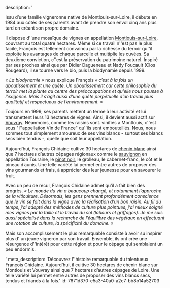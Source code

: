description: '<p>Issu d’une famille vigneronne native de Montlouis-sur-Loire, il débute en 1984 aux côtés de ses parents avant de prendre son envol cinq ans plus tard en créant son propre domaine.</p><p>Il dispose d''une mosaïque de vignes en appellation <a href="/fr/region/montlouis-sur-loire">Montlouis-sur-Loire</a>, couvrant au total quatre hectares. Même si ce travail n''est pas le plus facile, François est tellement convaincu par la richesse du terroir qu''il exploite les avantages de chaque parcelle et multiplie les cuvées. Sa deuxième conviction, c''est la préservation du patrimoine naturel. Inspiré par ses proches ainsi que par Didier Dagueneau et Nady Foucault (Clos Rougeard), il&nbsp;se tourne vers le bio, puis la biodynamie depuis 1999.</p><p><em>«&nbsp;La biodynamie&nbsp;»&nbsp;</em>nous explique François<em>&nbsp;« c’est à la fois un aboutissement et une quête. Un aboutissement car cette philosophie du terroir met&nbsp;la plante au centre des préoccupations&nbsp;et qu’elle nous pousse à l’exigence. Mais il s’agit aussi d’une quête perpétuelle d’un travail plus qualitatif et respectueux de l’environnement.&nbsp;»</em></p><p>Toujours en 1999, ses parents mettent un terme à leur activité et lui transmettent leurs 13 hectares de vignes. Ainsi, il devient aussi actif sur <a href="/fr/region/vouvray">Vouvray</a>. Néanmoins, comme les raisins sont. vinifiés à Montlouis, c''est sous "l''appellation Vin de France" qu''ils sont embouteillés. Nous, nous sommes tout simplement amoureux de ses vins blancs - surtout ses blancs secs bien tendus -, quelle que soit leur appellation.</p><p>Aujourd’hui, François Chidaine cultive 30 hectares de&nbsp;<a href="/fr/grape/chenin-blanc">chenin blanc</a>&nbsp;ainsi que 7 hectares d’autres cépages régionaux comme le&nbsp;<a href="/fr/grape/sauvignon-blanc">sauvignon</a> en appellation Touraine, le&nbsp;<a href="/fr/grape/pinot-noir">pinot noir</a>, le grolleau, le cabernet-franc, le côt et le pineau d’aunis. Une telle variété lui permet entre autres de proposer des vins gourmands et frais, à apprécier dès leur jeunesse pour en savourer le fruit.</p><p>Avec un peu de recul, François Chidaine admet qu’il a fait bien des progrès.&nbsp;<em>«&nbsp;Le monde du vin a beaucoup changé, et notamment l’approche de la viticulture. Désormais, les gens prennent profondément conscience que le vin se fait dans la vigne avec la réalisation d’un bon raisin.&nbsp;Au fil du temps, j’ai adopté des méthodes de culture plus pointues, j’ai mieux soigné mes vignes par la taille et le travail du sol (labours et griffages). Je me suis aussi spécialisé dans la recherche de l’équilibre des végétaux en effectuant une rotation de culture, la spécificité du domaine.&nbsp;»</em></p><p>Mais son accomplissement le plus remarquable consiste à avoir su inspirer plus d''un jeune vigneron par son travail. Ensemble, ils ont créé une résurgence d''intérêt pour cette région et pour le cépage qui semblaient un peu endormis.</p>'
meta_description: 'Découvrez l''histoire remarquable du talentueux François Chidaine. Aujourd’hui, il cultive 30 hectares de chenin blanc sur Montlouis et Vouvray ainsi que 7 hectares d’autres cépages de Loire. Une telle variété lui permet entre autres de proposer des vins blancs secs, tendus et friands à la fois.'
id: 7671d370-e5a3-40a0-a2c7-bb8b14a52703
